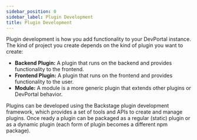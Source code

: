 ```yaml
---
sidebar_position: 0
sidebar_label: Plugin Development
title: Plugin Development
---
```


Plugin development is how you add functionality to your DevPortal instance. The kind of project you create depends on the kind of plugin you want to create:

- **Backend Plugin:** A plugin that runs on the backend and provides functionality to the frontend.
- **Frontend Plugin:** A plugin that runs on the frontend and provides functionality to the user.
- **Module:** A module is a more generic plugin that extends other plugins or DevPortal behavior.

Plugins can be developed using the Backstage plugin development framework, which provides a set of tools and APIs to create and manage plugins. Once ready a plugin can be packaged as a regular (static) plugin or as a dynamic plugin (each form of plugin becomes a different npm package).